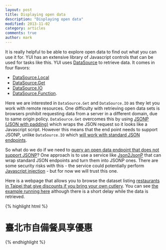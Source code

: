 ```yaml
---
layout: post
title: Displaying open data
description: "Displaying open data"
modified: 2013-11-02
category: articles
comments: true
author: mark
---
```


It is really helpful to be able to explore open data to find out what you can use it for. YUI has an extensive library of Javascript controls that can be used for tasks like this. YUI uses [DataSource](http://yuilibrary.com/yui/docs/datasource/) to retrieve data. It comes in four flavors: 

* [DataSource.Local](http://yuilibrary.com/yui/docs/datasource/datasource-local.html) 
* [DataSource.Get](http://yuilibrary.com/yui/docs/datasource/datasource-get.html)
* [DataSource.IO](http://yuilibrary.com/yui/docs/datasource/datasource-io.html)
* [DataSource.Function](http://yuilibrary.com/yui/docs/datasource/datasource-function.html).

Here we are interested in `DataSource.Get` and `DataSource.IO` as they let you work with remote resources. One difficulty with retrieving open data sets is browsers prohibit requesting data from a server in a different domain, due to same origin policy. `DataSource.Get` overcomes this by using [JSONP (JSON with padding)](http://en.wikipedia.org/wiki/JSONP) which wraps the JSON request so it looks like a Javascript script. However this means that the end point needs to support JSONP, unlike `DataSource.IO` which [will work with standard JSON endpoints](http://yuilibrary.com/yui/docs/datasource/datasource-io.html).

So what do we do if we need to [query an open data endpoint that does not support JSONP](http://stackoverflow.com/questions/2131740/online-jsonp-converter-wrapper)? One approach is to use a service like [Json2JsonP](http://json2jsonp.com/) that can wrap standard JSON endpoints and turn them into JSONP ones. There are some security risks with this - the service could potentially perform [Javascript injection](http://deadliestwebattacks.com/2013/01/22/know-your-javascript-injections/) - but for now we will trust this one.

Here is a webpage that allows you to browse the dataset listing [restaurants in Taipei that give discounts if you bring your own cutlery](http://data.taipei.gov.tw/opendata/apply/NewDataContent;jsessionid=C1BACB4D704764015BFC9B5EF899B2D0?oid=74A57445-2312-4E95-9128-7833590D3D77). You can see [the example running here](http://yahoo.clouduct.com:8000/examples/example01.html) although there is a short delay while the data is retrieved.

{% highlight html %}
<!DOCTYPE html>  
<meta http-equiv="content-type" content="text/html; charset=utf-8">  
<title>臺北市自備餐具享優惠</title>  
<body class="yui3-skin-sam">  
<h1>臺北市自備餐具享優惠</h1>  
<div id="datatable"></div>  
<script src="http://yui.yahooapis.com/3.13.0/build/yui/yui-min.js"></script>  
<script>  
YUI().use('datatable', 'datasource-get', 'datasource-io', 'datasource-jsonschema', 'datatable-paginator', function (Y) {  
 var src = new Y.DataSource.Get({  
   source: 'http://json2jsonp.com/'  
 });  
 src.plug(Y.Plugin.DataSourceJSONSchema, {  
   schema: {  
   resultListLocator: ""  
   }  
 });  
 var table = new Y.DataTable({ columns: [  
     "name",   
     "district",   
     "operationCategory",   
     "operationType",   
     "telephone",   
     "openingHours",   
     "address",   
     "discountPeriod",   
     "discountCategory",   
     "discountCondition",   
     "discountContent",   
     "longitude",   
     "latitude"  
 ],  
 rowsPerPage: 10,  
 paginatorLocation: ['header', 'footer']   
 });  
 table.plug(Y.Plugin.DataTableDataSource, { datasource: src });  
 table.render('#datatable');  
 table.datasource.load({request: 
'?url=http://data.taipei.gov.tw/opendata/apply/json/NzRBNTc0NDUtMjMxMi00RTk1LTkxMjgtNzgzMzU5MEQzRDc3'});  
});  
</script>  
</body> 
{% endhighlight %}
